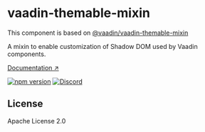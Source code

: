 # vaadin-themable-mixin

This component is based on [@vaadin/vaadin-themable-mixin](https://www.npmjs.com/package/@vaadin/vaadin-themable-mixin)

A mixin to enable customization of Shadow DOM used by Vaadin components.

[Documentation ↗](https://vaadin.com/docs/latest/styling/styling-components)

[![npm version](https://badgen.net/npm/v/@scoped-vaadin/vaadin-themable-mixin)](https://www.npmjs.com/package/@scoped-vaadin/vaadin-themable-mixin)
[![Discord](https://img.shields.io/discord/732335336448852018?label=discord)](https://discord.gg/PHmkCKC)

## License

Apache License 2.0

